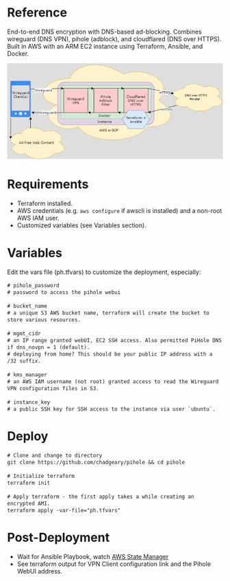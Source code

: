 # Reference
End-to-end DNS encryption with DNS-based ad-blocking. Combines wireguard (DNS VPN), pihole (adblock), and cloudflared (DNS over HTTPS). Built in AWS with an ARM EC2 instance using Terraform, Ansible, and Docker.

![Diagram](diagram.png)

# Requirements
- Terraform installed.
- AWS credentials (e.g. `aws configure` if awscli is installed) and a non-root AWS IAM user.
- Customized variables (see Variables section).

# Variables
Edit the vars file (ph.tfvars) to customize the deployment, especially:

```
# pihole_password
# password to access the pihole webui

# bucket_name
# a unique S3 AWS bucket name, terraform will create the bucket to store various resources.

# mgmt_cidr
# an IP range granted webUI, EC2 SSH access. Also permitted PiHole DNS if dns_novpn = 1 (default).
# deploying from home? This should be your public IP address with a /32 suffix. 

# kms_manager
# an AWS IAM username (not root) granted access to read the Wireguard VPN configuration files in S3.

# instance_key
# a public SSH key for SSH access to the instance via user `ubuntu`.
```

# Deploy
```
# Clone and change to directory
git clone https://github.com/chadgeary/pihole && cd pihole

# Initialize terraform
terraform init

# Apply terraform - the first apply takes a while creating an encrypted AMI.
terraform apply -var-file="ph.tfvars"
```

# Post-Deployment
- Wait for Ansible Playbook, watch [AWS State Manager](https://console.aws.amazon.com/systems-manager/state-manager)
- See terraform output for VPN Client configuration link and the Pihole WebUI address.
